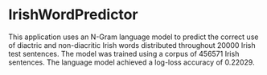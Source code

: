 # IrishWordPredictor

This application uses an N-Gram language model to predict the correct use of diactric and non-diacritic Irish words distributed throughout 20000 Irish test sentences. The model was trained using a corpus of 456571 Irish sentences. The language model achieved a log-loss accuracy of 0.22029.

